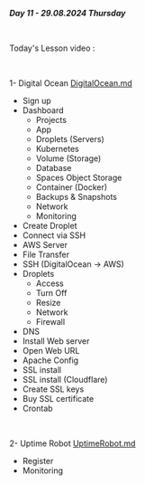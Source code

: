 _**Day 11 - 29.08.2024 Thursday**_

<br>

Today's Lesson video :


<br>

1- Digital Ocean [DigitalOcean.md](DigitalOcean.md)
- Sign up
- Dashboard
  - Projects
  - App
  - Droplets (Servers)
  - Kubernetes
  - Volume (Storage)
  - Database
  - Spaces Object Storage
  - Container (Docker)
  - Backups & Snapshots
  - Network
  - Monitoring
- Create Droplet
- Connect via SSH
- AWS Server
- File Transfer
- SSH (DigitalOcean  → AWS)
- Droplets
  - Access
  - Turn Off
  - Resize
  - Network
  - Firewall
- DNS
- Install Web server
- Open Web URL
- Apache Config
- SSL install
- SSL install (Cloudflare)
- Create SSL keys
- Buy SSL certificate
- Crontab

<br>

2- Uptime Robot [UptimeRobot.md](UptimeRobot.md)
- Register
- Monitoring
